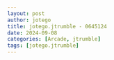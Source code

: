 ```yaml
---
layout: post
author: jotego
title: jotego.jtrumble - 0645124
date: 2024-09-08
categories: [Arcade, jtrumble]
tags: [jotego.jtrumble]
---
```


